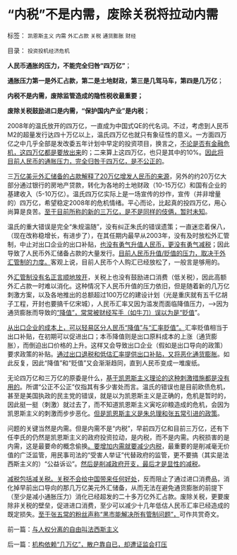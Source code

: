 # “内税”不是内需，废除关税将拉动内需

标签： `凯恩斯主义` `内需` `外汇占款` `关税` `通货膨胀` `财经` 

目录： `投资投机经济危机`

**人民币通胀的压力，不能完全归咎“四万亿”**；

**通胀压力第一是外汇占款，第二是土地财政，第三是几驾马车，第四是几万亿**；

**内税不是内需，废除监管造成的隐性税收最重要；**

**废除关税鼓励进口是内需，“保护国内产业”是内税**；

2008年的温氏放开的四万亿，一直成为中国式QE的代名词。不过，考虑到人民币M2的超量发行达四十万亿以上，温氏四万亿也就只有象征性的意义。一方面四万亿之中几乎全部是发改委五年计划中早定的投资项目，换言之，[不论是否有金融危机，这四万亿都是要放出来](../../../2011/7/12/粮食价格是高了还是低了？美国为什么农业补贴？.md)的；二来算上这四万亿，也只是其中的10%。[因此将目前人民币的通胀压力，完全归咎于四万亿，是不公正的](../../../2009/4/22/费雪教条之通货紧缩有害论背后的资产利益链.md)。

三[万亿美元外汇储备的占款解释了20万亿增发人民币的来源](../../../2007/11/26/中国以超出历史所有战争损失的代价背走了世界通胀.md)，另外的约20万亿大部分通过银行的房地产贷款，转化为各地的土地财政（10-15万亿）和国有企业的基建收入（5-10万亿）。温氏四万亿实际上是一场宣传的炒作，宣传（并非增量的）四万亿，希望稳定2008年的危机情绪。平心而论，比起真的投四万亿，用心尚算是良苦。[至于目前所称的新的三万亿，是不是同样的伎俩，暂时未知](../../../2008/6/2/横眉冷对资本利益呼吁，坚守从紧货币政策.md)。

温氏的重大错误是完全“朱规温随”，没有纠正朱氏的错误遗策；一直迷恋着保八，（现在改称稳增长，有进步了），在其任期内最早从2003年，没有及时放松外汇管制，中止对出口企业的出口补贴，[也没有勇气升值人民币，更没有勇气减税](../../../2011/12/7/人民币汇率归根到底是大政府高税收的问题.md)；因此导致了人民币外汇储备占款的大量发行。[目前人民币升值/贬值的压力，取决于外汇管制的力度。](../../../2011/10/14/美国需要一个敌人，谁爱上，谁上！.md)客观上说，目前人民币个人购汇已经放松了，一般言是够用的。

外[汇管制没有名正言顺地放开](../../../2011/12/7/香港人民币汇率下跌，不反映人民币升值趋势逆转.md)，关税上也没有鼓励进口消费（低关税），因此高额外汇占款一时难以消化。这种情况下人民币升值的压力依旧，但是随着新的几万亿刺激方案，以及各地推出的总额超过100万亿的建设计划（光是重庆就有五千亿胡子工程，开封也要搞千亿宋城），人民币汇率又因为滥发而面临降值压力，——>因为通货膨胀而导致的[“降值”，常常被财经写手（如牛刀）误以为是“贬值](../../../2011/12/7/法定货币不允许有任何锚！人民币降值无助出口企业.md)”。

[从出口企业的成本上，可以轻易区分人民币“降值”与“汇率贬值”。](../../../2011/11/30/平价购买力中不同类型的通胀与汇率的关系.md)汇率贬值相当于出口补贴，在初期可以促进出口；本币降值则是出口原料成本的上涨（通货膨胀），而倒迫出口价格的上升。这样又会导致出口企业（假如是出口导向的政策）要求政策的补贴。[通过出口退税和低估汇率提供出口补贴，又将恶化通货膨胀](../../../2010/5/28/欧美日汇率走低是补贴进口冲销中国外汇债权.md)。如此反复，因此“降值”和“贬值”又会渐渐趋同，直到人民币变成一堆废纸。

无论四万亿和三万亿的原委是什么，[基于凯恩斯主义理论的这种刺激措施都是没有用的](../../../2009/4/24/费雪教条和凯恩斯主义.md)。所谓“公正不公正”仅指其有多少害处而言。温氏的错误也是目前欧债危机，甚至是美国执政的民主党的错误，就是以为凯恩斯主义是正确的，危机是暂时的，因此挺一挺（刺激）就过去了，而不知道凯恩斯主义寅吃卯粮造成的危机，会因为凯恩斯主义的刺激而步步恶化。[但是凯恩斯主义是朱总理和张五常引进的政策](../../../2010/2/7/有中国特色的凯恩斯主义.md)。

问题的关键当然是内需。但是内需不是“内税”，早前四万亿和目前三万亿，还有下任李氏的仍然是凯恩斯主义的政府投资拉动，是内税，而不是内需。内税损害的是内需，这是最要命的概念偷换[。要增加内需就要减少内税](../../../2012/5/27/三驾马车没有拉动过增长,“唱衰中国”的可能是真相.md)，最重要的是削减毫无价值的广泛监管，用民事司法的“受害人举证”代替政府的监管，更不要搞（其实是法西斯主义的）“公益诉讼”。[然后是削减政府开支，最后才是显性的减税](../../../2012/8/28/“南美病”是传统公有制社会转型的通病.md)。

[减税包括减关税。关税不会给中国带来任何好处](../../../2011/9/21/关税仅仅是又一种税！而已.md)，反而阻止了通过进口消费品，消化掉早前出口导向的那几万亿美元外汇储备，从而无法在避免通货膨胀的前提下（至少是减小通胀压力）消化已经超发的二十多万亿外汇占款。废除关税，更要废除非关税的壁垒，促进进口消费，至少可以减少十几年低估人民币汇率已经造成的既定损失。[至于张五常的粉丝声称“黑市能解决所有管制问题”，](../../../2011/11/30/平价购买力的货币“稳定”：汇率稳定则通货膨胀.md)可作共赏奇文。

前一篇：[与人权分离的自由叫法西斯主义](../../../2012/9/12/与人权分离的自由叫法西斯主义.md)

后一篇：[机构依赖“几万亿”，散户靠自已，却遭证监会打压](../../../2012/9/12/机构依赖“几万亿”，散户靠自已，却遭证监会打压.md)